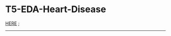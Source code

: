 # T5-EDA-Heart-Disease


[ HERE](https://https://www.kaggle.com/ikarus777/best-artworks-of-all-time)
;

______________________________________________________________________________________
